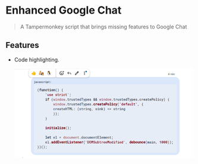 # Enhanced Google Chat

> A Tampermonkey script that brings missing features to Google Chat

## Features

- Code highlighting.

  ![](./.screenshots/code-highlighting.png)
